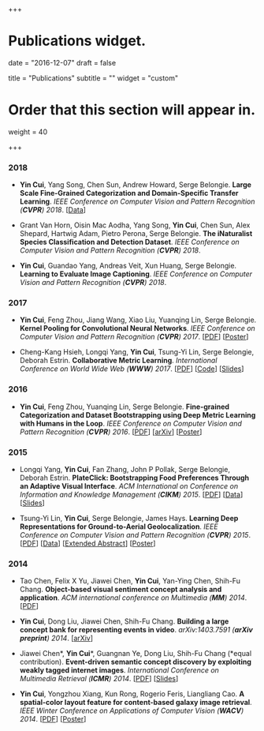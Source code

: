 +++
# Publications widget.

date = "2016-12-07"
draft = false

title = "Publications"
subtitle = ""
widget = "custom"

# Order that this section will appear in.
weight = 40

+++

### 2018

- **Yin Cui**, Yang Song, Chen Sun, Andrew Howard, Serge Belongie. **Large Scale Fine-Grained Categorization and Domain-Specific Transfer Learning**. _IEEE Conference on Computer Vision and Pattern Recognition (**CVPR**) 2018_. [<a href="https://github.com/visipedia/inat_comp">Data</a>]

- Grant Van Horn, Oisin Mac Aodha, Yang Song, **Yin Cui**, Chen Sun, Alex Shepard, Hartwig Adam, Pietro Perona, Serge Belongie. **The iNaturalist Species Classification and Detection Dataset**. _IEEE Conference on Computer Vision and Pattern Recognition (**CVPR**) 2018_.

- **Yin Cui**, Guandao Yang, Andreas Veit, Xun Huang, Serge Belongie. **Learning to Evaluate Image Captioning**. _IEEE Conference on Computer Vision and Pattern Recognition (**CVPR**) 2018_.

### 2017

- **Yin Cui**, Feng Zhou, Jiang Wang, Xiao Liu, Yuanqing Lin, Serge Belongie. **Kernel Pooling for Convolutional Neural Networks**. _IEEE Conference on Computer Vision and Pattern Recognition (**CVPR**) 2017_. [<a href="http://openaccess.thecvf.com/content_cvpr_2017/papers/Cui_Kernel_Pooling_for_CVPR_2017_paper.pdf">PDF</a>] [<a href="posters/CVPR17_FGVC.pdf">Poster</a>]

- Cheng-Kang Hsieh, Longqi Yang, **Yin Cui**, Tsung-Yi Lin, Serge Belongie, Deborah Estrin. **Collaborative Metric Learning**. _International Conference on World Wide Web (**WWW**) 2017_. [<a href="papers/WWW17_CML.pdf">PDF</a>] [<a href="https://github.com/changun/CollMetric">Code</a>] [<a href="slides/WWW17_CML.pdf">Slides</a>]

### 2016

- **Yin Cui**, Feng Zhou, Yuanqing Lin, Serge Belongie. **Fine-grained Categorization and Dataset Bootstrapping using Deep Metric Learning with Humans in the Loop**. _IEEE Conference on Computer Vision and Pattern Recognition (**CVPR**) 2016_. [<a href="https://www.cv-foundation.org/openaccess/content_cvpr_2016/papers/Cui_Fine-Grained_Categorization_and_CVPR_2016_paper.pdf">PDF</a>] [<a href="https://arxiv.org/abs/1512.05227">arXiv</a>] [<a href="posters/CVPR16_FGVC.pdf">Poster</a>]

### 2015

- Longqi Yang, **Yin Cui**, Fan Zhang, John P Pollak, Serge Belongie, Deborah Estrin. **PlateClick: Bootstrapping Food Preferences Through an Adaptive Visual Interface**. _ACM International on Conference on Information and Knowledge Management (**CIKM**) 2015_. [<a href="papers/CIKM15_PlateClick.pdf">PDF</a>] [<a href="data/recipe9k.zip">Data</a>] [<a href="slides/CIKM15_PlateClick.pdf">Slides</a>]

- Tsung-Yi Lin, **Yin Cui**, Serge Belongie, James Hays. **Learning Deep Representations for Ground-to-Aerial Geolocalization**. _IEEE Conference on Computer Vision and Pattern Recognition (**CVPR**) 2015_. [<a href="https://www.cv-foundation.org/openaccess/content_cvpr_2015/papers/Lin_Learning_Deep_Representations_2015_CVPR_paper.pdf">PDF</a>] [<a href="https://drive.google.com/folderview?id=0B6Udwolfp4WYUkhRYTNneUhXWEU&usp=sharing">Data</a>] [<a href="papers/CVPR15_Geolocalization_Abstract.pdf">Extended Abstract</a>] [<a href="posters/CVPR15_DeepGeo.pdf">Poster</a>]

### 2014

- Tao Chen, Felix X Yu, Jiawei Chen, **Yin Cui**, Yan-Ying Chen, Shih-Fu Chang. **Object-based visual sentiment concept analysis and application**. _ACM international conference on Multimedia (**MM**) 2014_. [<a href="papers/ACMMM14_VisualSentiment.pdf">PDF</a>]

- **Yin Cui**, Dong Liu, Jiawei Chen, Shih-Fu Chang. **Building a large concept bank for representing events in video**. _arXiv:1403.7591 (**arXiv preprint**) 2014_. [<a href="https://arxiv.org/abs/1403.7591">arXiv</a>] 

- Jiawei Chen*, **Yin Cui***, Guangnan Ye, Dong Liu, Shih-Fu Chang (*equal contribution). **Event-driven semantic concept discovery by exploiting weakly tagged internet images**. _International Conference on Multimedia Retrieval (**ICMR**) 2014_. [<a href="papers/ICMR14_FlickrConcept.pdf">PDF</a>] [<a href="slides/ICMR14_FlickrConcept.pdf">Slides</a>]

- **Yin Cui**, Yongzhou Xiang, Kun Rong, Rogerio Feris, Liangliang Cao. **A spatial-color layout feature for content-based galaxy image retrieval**. _IEEE Winter Conference on Applications of Computer Vision (**WACV**) 2014_. [<a href="papers/WACV14_Galaxy.pdf">PDF</a>] [<a href="posters/WACV14_Galaxy.pdf">Poster</a>]
